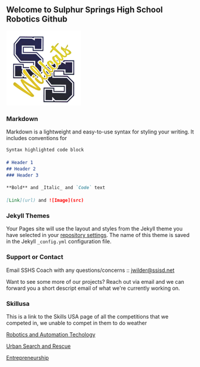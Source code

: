 ## Welcome to Sulphur Springs High School Robotics Github

<a src="http://www.ssisd.net"><img src="logo.png" width="200" height="200"></a>

### Markdown

Markdown is a lightweight and easy-to-use syntax for styling your writing. It includes conventions for

```markdown
Syntax highlighted code block

# Header 1
## Header 2
### Header 3

**Bold** and _Italic_ and `Code` text

[Link](url) and ![Image](src)
```


### Jekyll Themes


Your Pages site will use the layout and styles from the Jekyll theme you have selected in your [repository settings](https://github.com/SulphurSpringsHS/Website/settings/pages). The name of this theme is saved in the Jekyll `_config.yml` configuration file.

### Support or Contact
Email SSHS Coach with any questions/concerns :: jwilder@ssisd.net

Want to see some more of our projects?  Reach out via email and we can forward you a short descript email of what we're currently working on.

### Skillusa
 This is a link to the Skills USA page of all the competitions that we competed in, we unable to compet in them to do weather 
 
[Robotics and Automation Techology](skillsusa-register.org/CRC/contentTECH/T/RoboticsAutomationTechnology.pdf)

[Urban Search and Rescue](https://www.skillsusa.org/wp-content/uploads/2021/02/Robotics-Urban-Search-and-Rescue.pdf)

[Entrepreneurship](https://www.skillsusa-register.org/CRC/contentTECH/O/Entrepreneurship.pdf)
<!-- What is this?  Put more information that ties this in to what we're doing.  We're creating a repo of all of our work and resources -->
